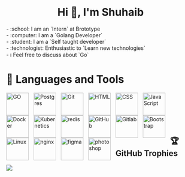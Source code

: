 <h1 align="center">Hi 👋, I'm Shuhaib</h1>
- :school: I am an `Intern` at Brototype<br/>
- :computer: I am a `Golang Developer`<br/>
- :student: I am a `Self taught developer`<br/>
- :technologist: Enthusiastic to `Learn new technologies`<br/>
- ℹ️ Feel free to discuss about `Go`<br/>

<h1>🧰 Languages and Tools</h1>

<img align="left" alt="GO" width="60px" style="padding-right:10px;" src="https://cdn.jsdelivr.net/gh/devicons/devicon/icons/go/go-original.svg" />
<img align="left" alt="Postgres" width="60px" style="padding-right:10px;" src="https://cdn.jsdelivr.net/gh/devicons/devicon/icons/postgresql/postgresql-original.svg" />
<img align="left" alt="Git" width="60px" style="padding-right:10px;" src="https://cdn.jsdelivr.net/gh/devicons/devicon/icons/git/git-original.svg" />

<img align="left" alt="HTML" width="60px" style="padding-right:10px;" src="https://cdn.jsdelivr.net/gh/devicons/devicon/icons/html5/html5-plain.svg" />
<img align="left" alt="CSS" width="60px" style="padding-right:10px;" src="https://cdn.jsdelivr.net/gh/devicons/devicon/icons/css3/css3-plain.svg" />
<img align="left" alt="JavaScript" width="60px" style="padding-right:10px;" src="https://cdn.jsdelivr.net/gh/devicons/devicon/icons/javascript/javascript-plain.svg" />
<img align="left" alt="Docker" width="60px" style="padding-right:10px;" src="https://cdn.jsdelivr.net/gh/devicons/devicon/icons/docker/docker-plain-wordmark.svg" />
<img align="left" alt="Kubernetics" width="60px" style="padding-right:10px;" src="https://cdn.jsdelivr.net/gh/devicons/devicon/icons/kubernetes/kubernetes-plain.svg" />
<img align="left" alt="redis" width="60px" style="padding-right:10px;" src="https://cdn.jsdelivr.net/gh/devicons/devicon/icons/redis/redis-original.svg" />
<img align="left" alt="GitHub" width="60px" style="padding-right:10px;" src="https://cdn.jsdelivr.net/gh/devicons/devicon/icons/github/github-original.svg" />
<img align="left" alt="Gitlab" width="60px" style="padding-right:10px;" src="https://cdn.jsdelivr.net/gh/devicons/devicon/icons/gitlab/gitlab-original.svg" />
<img align="left" alt="Bootstrap" width="60px" style="padding-right:10px;" src="https://cdn.jsdelivr.net/gh/devicons/devicon/icons/bootstrap/bootstrap-original.svg" />

<img align="left" alt="Linux" width="60px" style="padding-right:10px;" src="https://cdn.jsdelivr.net/gh/devicons/devicon/icons/linux/linux-original.svg" />


<img align="left" alt="nginx" width="60px" style="padding-right:10px;" src="https://cdn.jsdelivr.net/gh/devicons/devicon/icons/nginx/nginx-original.svg" />

<img align="left" alt="figma" width="60px" style="padding-right:10px;" src="https://cdn.jsdelivr.net/gh/devicons/devicon/icons/figma/figma-original.svg" />
<img align="left" alt="photoshop" width="60px" style="padding-right:10px;" src="https://cdn.jsdelivr.net/gh/devicons/devicon/icons/photoshop/photoshop-plain.svg" />
<br/>
<br/>
<br/>
<br/>
<br/>


## 🏆 GitHub Trophies

![](https://github-profile-trophy.vercel.app/?username=shuhaib-kv&theme=radical&no-frame=false&no-bg=true&margin-w=4)



